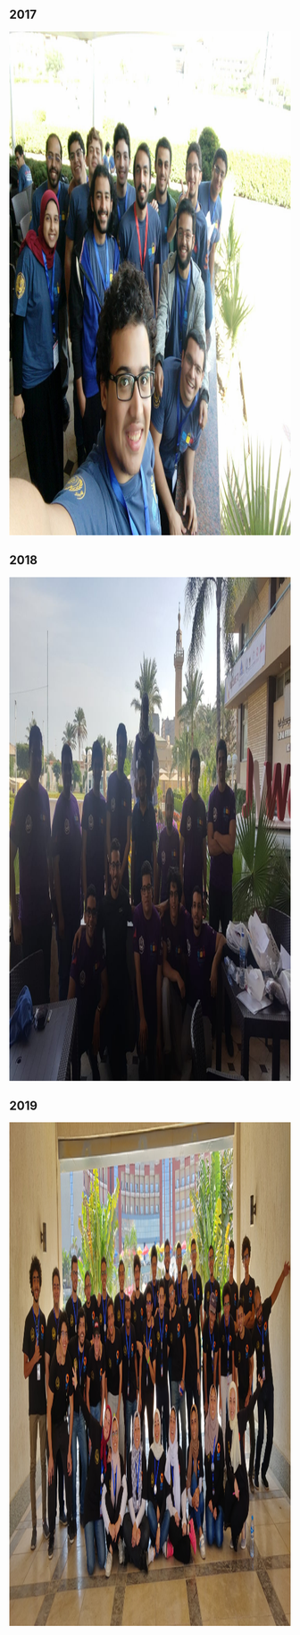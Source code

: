 ## 2017
<img src="https://github.com/ICPC-NU/ICPC-NU-Resources/blob/master/github_mats/nuicpc_2017.jpg" width="1250" height="900">

## 2018
<img src="https://github.com/ICPC-NU/ICPC-NU-Resources/blob/master/github_mats/icpcnu2018.jpg" width="1250" height="900">

## 2019
<img src="https://github.com/ICPC-NU/ICPC-NU-Resources/blob/master/github_mats/nuicpc2019.jpg" width="1250" height="900">

